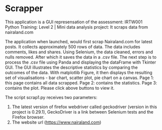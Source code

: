 # Scrapper
This application is a GUI represensation of the assessment: IRTW001 Python Training: Level 2 | Mini data analysis project: It scraps data from nairaland.com

The application when launched, would first scrap Nairaland.com for latest posts. It collects approximately 500 rows of data. The data includes comments, likes and shares. Using Selenium, the data cleaned, errors and nulls removed. After which it saves the data in a .csv file.
The next step is to process the .csv file using Panda and displaying the dataFrame with Tkinter GUI. The GUI illustrates the descriptive statistics by comparing the outcomes of the data. With matplotlib Figure, it then displays the resulting set of visualisations - bar chart, scatter plot, pie chart on a canvas. 
Page 1: this page contains all data scrapped.
Page 2: contains the statistics.
Page 3: contains the plot. 
Please click above buttons to view it.

The script scrap1.py receives two parameters:

1. The latest version of firefox webdriver called geckodriver (version in this project is 0.29.1), GeckoDriver is a link between Selenium tests and the Firefox browser. 
2. The website url (https://www.nairaland.com)
